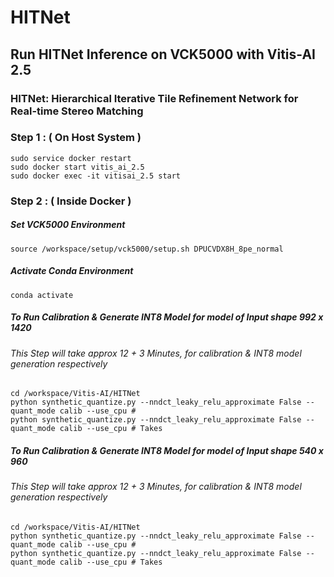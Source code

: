 # HITNet

## Run HITNet Inference on VCK5000 with Vitis-AI 2.5 

### HITNet: Hierarchical Iterative Tile Refinement Network for Real-time Stereo Matching


### Step 1 : ( On Host System ) 

```
sudo service docker restart 
sudo docker start vitis_ai_2.5 
sudo docker exec -it vitisai_2.5 start
```

### Step 2 : ( Inside Docker )

##### Set VCK5000 Environment 

```
source /workspace/setup/vck5000/setup.sh DPUCVDX8H_8pe_normal
```
##### Activate Conda Environment 
```
conda activate 
```
##### To Run Calibration & Generate INT8 Model for model of Input shape 992 x 1420
###### This Step will take approx 12 + 3 Minutes, for calibration & INT8 model generation respectively 
```
cd /workspace/Vitis-AI/HITNet
python synthetic_quantize.py --nndct_leaky_relu_approximate False --quant_mode calib --use_cpu # 
python synthetic_quantize.py --nndct_leaky_relu_approximate False --quant_mode calib --use_cpu # Takes 
```

##### To Run Calibration & Generate INT8 Model for model of Input shape 540 x 960  
###### This Step will take approx 12 + 3 Minutes, for calibration & INT8 model generation respectively 
```
cd /workspace/Vitis-AI/HITNet
python synthetic_quantize.py --nndct_leaky_relu_approximate False --quant_mode calib --use_cpu # 
python synthetic_quantize.py --nndct_leaky_relu_approximate False --quant_mode calib --use_cpu # Takes 
